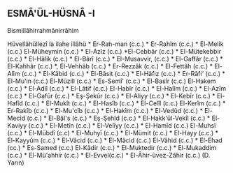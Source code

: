 ## ESMÂ'ÜL-HÜSNÂ -I

Bismillâhirrahmânirrâhim

Hüvellâhüllezî la ilahe illâhü * Er-Rah-man (c.c.) * Er-Rahîm (c.c.) * El-Melik (c.c.) El-Müheymin (c.c.) * El-Azîz (c.c.) *El-Cebbâr (c.c.) * El-Mütekebbir (c.c.) * El-Hâlik (c.c.) * El-Bârî (c.c.) * El-Musavvir, (c.c.) * El-Gaffâr (c.c.) * El-Kahhâr (c.c.) *, El-Vehhâb (c.c.) * Er-Rezzâk (c.c.) * El-Fettâh (c.c.) * El-Alîm (c.c.) * El-Kâbid (c.c.) * El-Bâsit (c.c.) * El-Hâfiz (c.c.) * Er-Râfi' (c.c.) * El-Mu'in (c.c.) El-Müzill (c.c.) * Es-Semî' (c.c.) * El-Basîr (c.c.) El-Hakem (c.c.) * El-Adll (c.c.) * El-Lâtif (c.c.) El-Habîr (c.c.) * El-Halîm (c.c.) * El-Azîm (c.c.) * El-Gafûr (c.c.) * Eş-Şekûr (c.c.) * El-Aliyy (c.c.) * El-Kebîr (c.c.) * El-Hafîd (c.c.) * El-Mukît (c.c.) * El-Hasîb (c.c.) * El-Celîl (c.c.) El-Kerîm (c.c.) * Er-Rakîb (c.c.) * El-Mu'cîb (c.c.) * El-Hakîm (c.c.) * El-Vedûd (c.c.) * El-Mecîd (c.c.) * El-Bâl's (c.c.) * Eş-Şehîd (c.c.) * El-Hakk'ül-Vekîl (c.c.) * El-Kaviyy (c.c.) * El-Metîn (c.c.) * El-Velîyy (c.c.) * El-Hamîd (c.c.) El-Muhsî (c.c.) * El-Mübdî (c.c) * El-Muhyî (c.c.) * El-Mümit (c.c.) * El-Hayy (c.c.) * El-Kayyûm (c.c.) * El-Vâcid (c.c.) * El-Mâcid (c.c.) El-Vâhid (c.c.) * El-Ehad (cc.) * Es-Samed (c.c.) El-Kâdir (c.c.) * El-Muktedir (c.c.) * El-Mukaddim (c.c.) * El-Mü'ahhir (c.c.) * El-Evvel(c.c.) * El-Âhir-üvez-Zâhir (c.c.) (D. Yarın)
